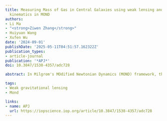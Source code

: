 ```yaml
---
title: Measuring Mass of Gas in Central Galaxies using weak lensing and satellite
  kinematics in MOND
authors:
- Li Ma
- "<strong>Ziwen Zhang</strong>"
- Huiyuan Wang
- Xufen Wu
date: '2024-09-01'
publishDate: '2025-05-11T04:51:57.162322Z'
publication_types:
- article-journal
publication: '*APJ*'
doi: 10.3847/1538-4357/adc728

abstract: In Milgrom's MOdified Newtonian Dynamics (MOND) framework, the dynamical mass of a galaxy is fully determined by its baryonic matter distribution. Using this framework, we fit the distribution of cold and hot gas halos—focusing on the hot gas—around Sloan Digital Sky Survey central galaxies, utilizing weak lensing signals from the DECaLS survey. The central galaxies are classified into the total sample and the star-forming sample. Hot gas halo densities nearly follow Plummer's profile for both samples across all mass bins out to extended radii. We then demonstrate the rotation curves of the galaxy samples. Furthermore, the stellar fraction, M*/(M* + Mg), is between 0.3 and 0.8 in all mass bins of the star-forming sample, which is higher than in the total sample. Additionally, we use the satellite kinematics method in MOND to verify our findings from the weak lensing method. We find good agreement between the two methods, indicating that weak lensing signals reliably measure the dynamical mass of central galaxies and can constrain the distribution of missing baryons in galaxy clusters. Combining both methods, we discover a baryonic mass to line-of-sight velocity dispersion of satellites (Mb–σs) relation. More sophisticated models, such as Osipkov–Merritt anisotropy profiles, were found unnecessary, as simple isotropic or mildly radially anisotropic MOND models align well with the observed Mb–σs relation. Moreover, the isotropic model remains consistent with this relation even when considering external fields from large-scale structures.

tags:
- Weak gravitational lensing
- Mond

links:
- name: APJ
  url: https://iopscience.iop.org/article/10.3847/1538-4357/adc728
---
```

